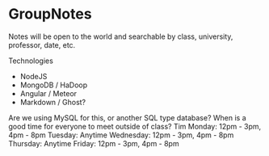 GroupNotes
==========
Notes will be open to the world and searchable by class, university, professor, date, etc.

Technologies
* NodeJS
* MongoDB / HaDoop
* Angular / Meteor
* Markdown / Ghost?

Are we using MySQL for this, or another SQL type database?
When is a good time for everyone to meet outside of class?
Tim
Monday: 12pm - 3pm, 4pm - 8pm
Tuesday: Anytime
Wednesday: 12pm - 3pm, 4pm - 8pm
Thursday: Anytime
Friday: 12pm - 3pm, 4pm - 8pm
